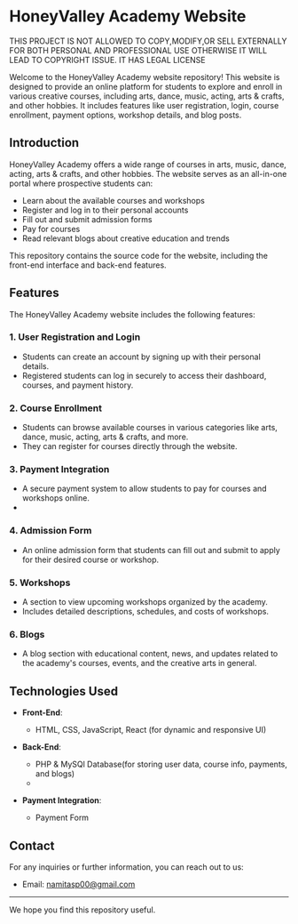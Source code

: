 # HoneyValley Academy Website
THIS PROJECT IS NOT ALLOWED TO COPY,MODIFY,OR SELL EXTERNALLY FOR BOTH PERSONAL AND PROFESSIONAL USE OTHERWISE IT WILL LEAD TO COPYRIGHT ISSUE.
IT HAS LEGAL LICENSE

Welcome to the HoneyValley Academy website repository! This website is designed to provide an online platform for students to explore and enroll in various creative courses, including arts, dance, music, acting, arts & crafts, and other hobbies. It includes features like user registration, login, course enrollment, payment options, workshop details, and blog posts.


## Introduction

HoneyValley Academy offers a wide range of courses in arts, music, dance, acting, arts & crafts, and other hobbies. The website serves as an all-in-one portal where prospective students can:

- Learn about the available courses and workshops
- Register and log in to their personal accounts
- Fill out and submit admission forms
- Pay for courses 
- Read relevant blogs about creative education and trends

This repository contains the source code for the website, including the front-end interface and back-end features.

## Features

The HoneyValley Academy website includes the following features:

### 1. **User Registration and Login**
   - Students can create an account by signing up with their personal details.
   - Registered students can log in securely to access their dashboard, courses, and payment history.

### 2. **Course Enrollment**
   - Students can browse available courses in various categories like arts, dance, music, acting, arts & crafts, and more.
   - They can register for courses directly through the website.

### 3. **Payment Integration**
   - A secure payment system to allow students to pay for courses and workshops online.
   - 
### 4. **Admission Form**
   - An online admission form that students can fill out and submit to apply for their desired course or workshop.

### 5. **Workshops**
   - A section to view upcoming workshops organized by the academy.
   - Includes detailed descriptions, schedules, and costs of workshops.

### 6. **Blogs**
   - A blog section with educational content, news, and updates related to the academy's courses, events, and the creative arts in general.

## Technologies Used

- **Front-End**: 
  - HTML, CSS, JavaScript, React (for dynamic and responsive UI)
  
- **Back-End**:
  - PHP & MySQl Database(for storing user data, course info, payments, and blogs)
  - 
- **Payment Integration**:
  - Payment Form



## Contact

For any inquiries or further information, you can reach out to us:

- Email: namitasp00@gmail.com

---

We hope you find this repository useful.
